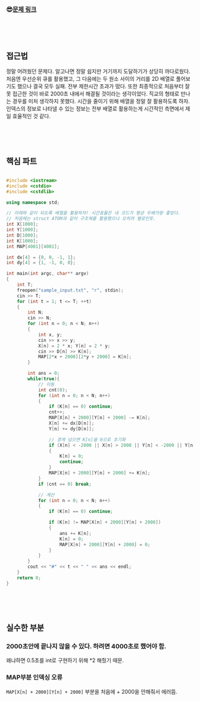

### &#128526;[문제 링크](https://www.swexpertacademy.com/main/code/problem/problemDetail.do?contestProbId=AWXRFInKex8DFAUo&categoryId=AWXRFInKex8DFAUo&categoryType=CODE)

<br>

<br>

<br>

## 접근법

정말 어려웠던 문제다. 알고나면 정말 쉽지만 거기까지 도달하기가 상당히 까다로웠다. 처음엔 우선순위 큐를 활용했고, 그 다음에는 두 원소 사이의 거리를 2D 배열로 풀어보기도 했으나 결국 모두 실패. 전부 제한시간 초과가 떴다. 또한 최종적으로 처음부터 잘못 접근한 것이 바로 2000초 내에서 해결될 것이라는 생각이었다. 직교의 형태로 만나는 경우를 미처 생각하지 못했다. 시간을 줄이기 위해 배열을 정말 잘 활용하도록 하자. 인덱스의 정보로 나타낼 수 있는 정보는 전부 배열로 활용하는게 시간적인 측면에서 제일 효율적인 것 같다.

<br>

<br>

<br>

## 핵심 파트

```cpp

#include <iostream>
#include <cstdio>
#include <cstdlib>

using namespace std;

// 아래와 같이 되도록 배열을 활용하자! 시간효율은 내 코드가 평균 두배가량 좋았다.
// 처음에는 struct ATOM과 같이 구조체를 활용했으나 오히려 별로인듯.
int X[1000];
int Y[1000];
int D[1000];
int K[1000];
int MAP[4001][4001];

int dx[4] = {0, 0, -1, 1};
int dy[4] = {1, -1, 0, 0};

int main(int argc, char** argv)
{
	int T;	
	freopen("sample_input.txt", "r", stdin);
	cin >> T;
	for (int t = 1; t <= T; ++t)
	{
		int N;
		cin >> N;
		for (int n = 0; n < N; n++)
		{
			int x, y;
			cin >> x >> y;
			X[n] = 2 * x; Y[n] = 2 * y;
			cin >> D[n] >> K[n];
			MAP[2*x + 2000][2*y + 2000] = K[n];
		}

		int ans = 0;
		while(true){
			// 이동
			int cnt(0);
			for (int n = 0; n < N; n++)
			{
				if (K[n] == 0) continue;
				cnt++;
				MAP[X[n] + 2000][Y[n] + 2000] -= K[n];
				X[n] += dx[D[n]];
				Y[n] += dy[D[n]];

				// 경계 넘으면 K[n]을 0으로 초기화
				if (X[n] < -2000 || X[n] > 2000 || Y[n] < -2000 || Y[n] > 2000)
				{
					K[n] = 0;
					continue;
				}
				MAP[X[n] + 2000][Y[n] + 2000] += K[n];
			}
			if (cnt == 0) break;

			// 계산
			for (int n = 0; n < N; n++)
			{
				if (K[n] == 0) continue;

				if (K[n] != MAP[X[n] + 2000][Y[n] + 2000])
				{
					ans += K[n];
					K[n] = 0;
					MAP[X[n] + 2000][Y[n] + 2000] = 0;
				}
			}
		}
		cout << "#" << t << " " << ans << endl;
	}
	return 0;
}
```

<br>

<br>

<br>

## 실수한 부분

### 2000초안에 끝나지 않을 수 있다. 하려면 4000초로 했어야 함.

왜냐하면 0.5초를 int로 구현하기 위해 *2 해줬기 때문.

### MAP부분 인덱싱 오류

`MAP[X[n] + 2000][Y[n] + 2000]` 부분을 처음에 + 2000을 안해줘서 에러뜸.

<br>

<br>

<br>





